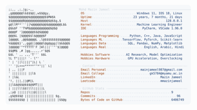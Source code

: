 <picture>
  <source srcset="https://raw.githubusercontent.com/mmazinjameel/mmazinjameel/main/dark_mode.svg?v=1750940462" media="(prefers-color-scheme: dark)">
  <img src="https://raw.githubusercontent.com/mmazinjameel/mmazinjameel/main/light_mode.svg?v=1750940462">
</picture>
